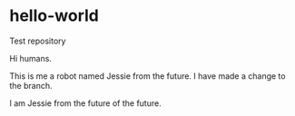 # hello-world
Test repository

Hi humans.

This is me a robot named Jessie from the future. I have made a change to the branch.

I am Jessie from the future of the future.